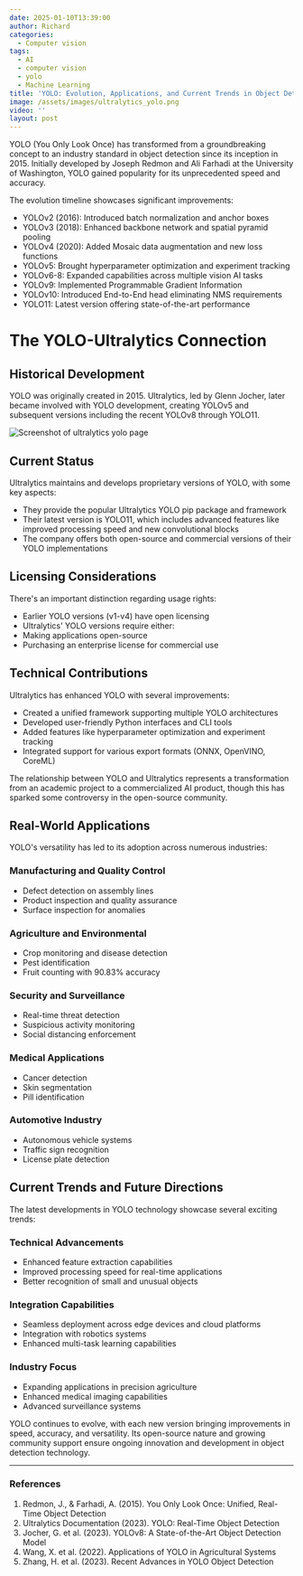 ```yaml
---
date: 2025-01-10T13:39:00
author: Richard
categories:
  - Computer vision
tags:
  - AI
  - computer vision
  - yolo
  - Machine Learning
title: 'YOLO: Evolution, Applications, and Current Trends in Object Detection'
image: /assets/images/ultralytics_yolo.png
video: ''
layout: post
---
```

YOLO (You Only Look Once) has transformed from a groundbreaking concept to an industry standard in object detection since its inception in 2015. Initially developed by Joseph Redmon and Ali Farhadi at the University of Washington, YOLO gained popularity for its unprecedented speed and accuracy.

The evolution timeline showcases significant improvements:

- YOLOv2 (2016): Introduced batch normalization and anchor boxes
- YOLOv3 (2018): Enhanced backbone network and spatial pyramid pooling
- YOLOv4 (2020): Added Mosaic data augmentation and new loss functions
- YOLOv5: Brought hyperparameter optimization and experiment tracking
- YOLOv6-8: Expanded capabilities across multiple vision AI tasks
- YOLOv9: Implemented Programmable Gradient Information
- YOLOv10: Introduced End-to-End head eliminating NMS requirements
- YOLO11: Latest version offering state-of-the-art performance

# The YOLO-Ultralytics Connection

## Historical Development

YOLO  was originally created in 2015. Ultralytics, led by Glenn Jocher, later became involved with YOLO development, creating YOLOv5 and subsequent versions including the recent YOLOv8 through YOLO11.

![Screenshot of ultralytics yolo page](/RDjarbeng/assets/images/ultralytics_yolo.png "Screenshot of ultralytics yolo page")

## Current Status

Ultralytics maintains and develops proprietary versions of YOLO, with some key aspects:

- They provide the popular Ultralytics YOLO pip package and framework
- Their latest version is YOLO11, which includes advanced features like improved processing speed and new convolutional blocks
- The company offers both open-source and commercial versions of their YOLO implementations

## Licensing Considerations

There's an important distinction regarding usage rights:

- Earlier YOLO versions (v1-v4) have open licensing
- Ultralytics' YOLO versions require either:
- Making applications open-source
- Purchasing an enterprise license for commercial use

## Technical Contributions

Ultralytics has enhanced YOLO with several improvements:

- Created a unified framework supporting multiple YOLO architectures
- Developed user-friendly Python interfaces and CLI tools
- Added features like hyperparameter optimization and experiment tracking
- Integrated support for various export formats (ONNX, OpenVINO, CoreML)

The relationship between YOLO and Ultralytics represents a transformation from an academic project to a commercialized AI product, though this has sparked some controversy in the open-source community.

## Real-World Applications

YOLO's versatility has led to its adoption across numerous industries:

### Manufacturing and Quality Control

- Defect detection on assembly lines
- Product inspection and quality assurance
- Surface inspection for anomalies

### Agriculture and Environmental

- Crop monitoring and disease detection
- Pest identification
- Fruit counting with 90.83% accuracy

### Security and Surveillance

- Real-time threat detection
- Suspicious activity monitoring
- Social distancing enforcement

### Medical Applications

- Cancer detection
- Skin segmentation
- Pill identification

### Automotive Industry

- Autonomous vehicle systems
- Traffic sign recognition
- License plate detection

## Current Trends and Future Directions

The latest developments in YOLO technology showcase several exciting trends:

### Technical Advancements

- Enhanced feature extraction capabilities
- Improved processing speed for real-time applications
- Better recognition of small and unusual objects

### Integration Capabilities

- Seamless deployment across edge devices and cloud platforms
- Integration with robotics systems
- Enhanced multi-task learning capabilities

### Industry Focus

- Expanding applications in precision agriculture
- Enhanced medical imaging capabilities
- Advanced surveillance systems

YOLO continues to evolve, with each new version bringing improvements in speed, accuracy, and versatility. Its open-source nature and growing community support ensure ongoing innovation and development in object detection technology.

---

### References

1. Redmon, J., & Farhadi, A. (2015). You Only Look Once: Unified, Real-Time Object Detection
2. Ultralytics Documentation (2023). YOLO: Real-Time Object Detection
3. Jocher, G. et al. (2023). YOLOv8: A State-of-the-Art Object Detection Model
4. Wang, X. et al. (2022). Applications of YOLO in Agricultural Systems
5. Zhang, H. et al. (2023). Recent Advances in YOLO Object Detection
